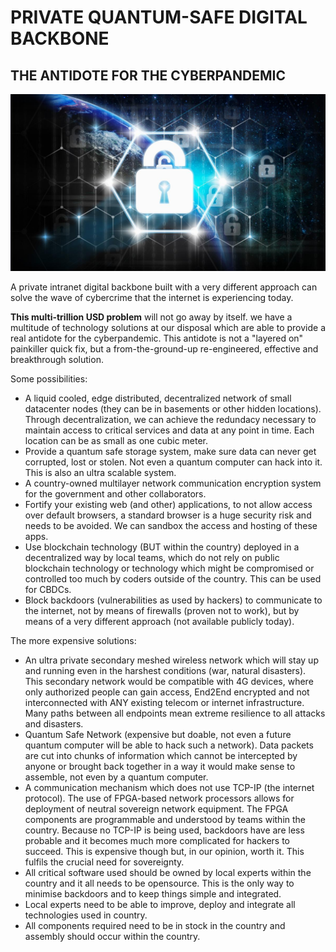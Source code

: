 # PRIVATE QUANTUM-SAFE DIGITAL BACKBONE
## THE ANTIDOTE FOR THE CYBERPANDEMIC

![](img/cyberpandemic_fix.png)  

A private intranet digital backbone built with a very different approach can solve the wave of cybercrime that the internet is experiencing today.

**This multi-trillion USD problem** will not go away by itself. we have a multitude of technology solutions at our disposal which are able to provide a real antidote for the cyberpandemic. This antidote is not a "layered on" painkiller quick fix, but a from-the-ground-up re-engineered, effective and breakthrough solution.

Some possibilities:

* A liquid cooled, edge distributed, decentralized network of small datacenter nodes (they can be in basements or other hidden locations). Through decentralization, we can achieve the redundacy necessary to maintain access to critical services and data at any point in time. Each location can be as small as one cubic meter. 
* Provide a quantum safe storage system, make sure data can never get corrupted, lost or stolen. Not even a quantum computer can hack into it. This is also an ultra scalable system.
* A country-owned multilayer network communication encryption system for the government and other collaborators.
* Fortify your existing web (and other) applications, to not allow access over default browsers, a standard browser is a huge security risk and needs to be avoided. We can sandbox the access and hosting of these apps.
* Use blockchain technology (BUT within the country) deployed in a decentralized way by local teams, which do not rely on public blockchain technology or technology which might be compromised or controlled too much by coders outside of the country. This can be used for CBDCs.
* Block backdoors (vulnerabilities as used by hackers) to communicate to the internet, not by means of firewalls (proven not to work), but by means of a very different approach (not available publicly today).

The more expensive solutions:

* An ultra private secondary meshed wireless network which will stay up and running even in the harshest conditions (war, natural disasters). This secondary network would be compatible with 4G devices, where only authorized people can gain access, End2End encrypted and not interconnected with ANY existing telecom or internet infrastructure. Many paths between all endpoints mean extreme resilience to all attacks and disasters.
* Quantum Safe Network (expensive but doable, not even a future quantum computer will be able to hack such a network). Data packets are cut into chunks of information which cannot be intercepted by anyone or brought back together in a way it would make sense to assemble, not even by a quantum computer.
* A communication mechanism which does not use TCP-IP (the internet protocol). The use of FPGA-based network processors allows for deployment of neutral sovereign network equipment. The FPGA components are programmable and understood by teams within the country. Because no TCP-IP is being used, backdoors have are less probable and it becomes much more complicated for hackers to succeed. This is expensive though but, in our opinion, worth it. This fulfils the crucial need for sovereignty.
* All critical software used should be owned by local experts within the country and it all needs to be opensource. This is the only way to minimise backdoors and to keep things simple and integrated.
* Local experts need to be able to improve, deploy and integrate all technologies used in country.
* All components required need to be in stock in the country and assembly should occur within the country.
